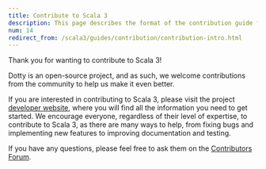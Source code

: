```yaml
---
title: Contribute to Scala 3
description: This page describes the format of the contribution guide for the Scala 3 compiler.
num: 14
redirect_from: /scala3/guides/contribution/contribution-intro.html
---
```

Thank you for wanting to contribute to Scala 3!

Dotty is an open-source project, and as such, we welcome contributions from the community to help us make it even better.

If you are interested in contributing to Scala 3, please visit the project [developer website](https://dotty.epfl.ch/docs/contributing/index.html), where you will find all the information you need to get started. We encourage everyone, regardless of their level of expertise, to contribute to Scala 3, as there are many ways to help, from fixing bugs and implementing new features to improving documentation and testing.

If you have any questions, please feel free to ask them on the [Contributors Forum](https://contributors.scala-lang.org/c/scala-3/scala-3-contributors/9).
